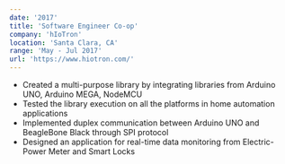 ```yaml
---
date: '2017'
title: 'Software Engineer Co-op'
company: 'hIoTron'
location: 'Santa Clara, CA'
range: 'May - Jul 2017'
url: 'https://www.hiotron.com/'
---
```


- Created a multi-purpose library by integrating libraries from Arduino UNO, Arduino MEGA, NodeMCU
- Tested the library execution on all the platforms in home automation applications
- Implemented duplex communication between Arduino UNO and BeagleBone Black through SPI protocol
- Designed an application for real-time data monitoring from Electric-Power Meter and Smart Locks
